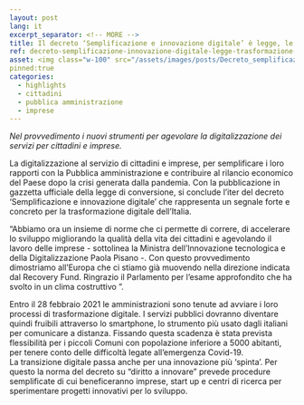```yaml
---
layout: post
lang: it
excerpt_separator: <!-- MORE -->
title: Il decreto ‘Semplificazione e innovazione digitale’ è legge, le norme per guidare la trasformazione del Paese
ref: decreto-semplificazione-innovazione-digitale-legge-trasformazione-del-paese
asset: <img class="w-100" src="/assets/images/posts/Decreto_semplificazione_innovazione_legge.jpg" alt="Decreto semplificazione e innovazione digitale legge"/>
pinned:true
categories:
  - highlights
  - cittadini
  - pubblica amministrazione
  - imprese
---
```


_Nel provvedimento i nuovi strumenti per agevolare la digitalizzazione dei servizi per cittadini e imprese._

<!-- MORE -->

La digitalizzazione al servizio di cittadini e imprese, per semplificare i loro rapporti con la Pubblica amministrazione e contribuire al rilancio economico del Paese dopo la crisi generata dalla pandemia. Con la pubblicazione in gazzetta ufficiale della legge di conversione, si conclude l’iter del decreto ‘Semplificazione e innovazione digitale’ che rappresenta un segnale forte e concreto per la trasformazione digitale dell’Italia. 

“Abbiamo ora un insieme di norme che ci permette di correre, di accelerare lo sviluppo migliorando la qualità della vita dei cittadini e agevolando il lavoro delle imprese - sottolinea la Ministra dell’Innovazione tecnologica e della Digitalizzazione Paola Pisano -. Con questo provvedimento dimostriamo all’Europa che ci stiamo già muovendo nella direzione indicata dal Recovery Fund. Ringrazio il Parlamento per l’esame approfondito che ha svolto in un clima costruttivo ”.  

Entro il 28 febbraio 2021 le amministrazioni sono tenute ad avviare i loro processi di trasformazione digitale. I servizi pubblici dovranno diventare quindi fruibili attraverso lo smartphone, lo strumento più usato dagli italiani per comunicare a distanza. Fissando questa scadenza è stata prevista flessibilità per i piccoli Comuni con popolazione inferiore a 5000 abitanti, per tenere conto delle difficoltà legate all’emergenza Covid-19.  
La transizione digitale passa anche per una innovazione più ‘spinta’. Per questo la norma del decreto su “diritto a innovare” prevede procedure semplificate di cui beneficeranno imprese, start up e centri di ricerca per sperimentare progetti innovativi per lo sviluppo.
